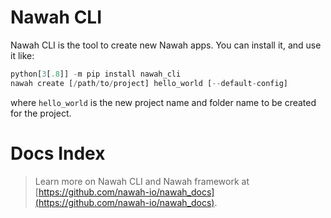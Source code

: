 # Nawah CLI
Nawah CLI is the tool to create new Nawah apps. You can install it, and use it like:
```python
python[3[.8]] -m pip install nawah_cli
nawah create [/path/to/project] hello_world [--default-config]
```
where `hello_world` is the new project name and folder name to be created for the project.

# Docs Index
> Learn more on Nawah CLI and Nawah framework at [https://github.com/nawah-io/nawah_docs](https://github.com/nawah-io/nawah_docs).